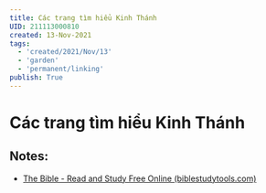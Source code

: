 ```yaml
---
title: Các trang tìm hiểu Kinh Thánh
UID: 211113000810
created: 13-Nov-2021
tags:
  - 'created/2021/Nov/13'
  - 'garden'
  - 'permanent/linking'
publish: True
---
```

# Các trang tìm hiểu Kinh Thánh

## Notes:
- [The Bible - Read and Study Free Online (biblestudytools.com)](https://www.biblestudytools.com/)

